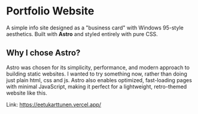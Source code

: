 # Portfolio Website

A simple info site designed as a "business card" with Windows 95-style aesthetics. Built with **Astro** and styled entirely with pure CSS.

## Why I chose Astro?

Astro was chosen for its simplicity, performance, and modern approach to building static websites. I wanted to try something now, rather than doing just plain html, css and js. Astro also enables optimized, fast-loading pages with minimal JavaScript, making it perfect for a lightweight, retro-themed website like this.

Link: https://eetukarttunen.vercel.app/
